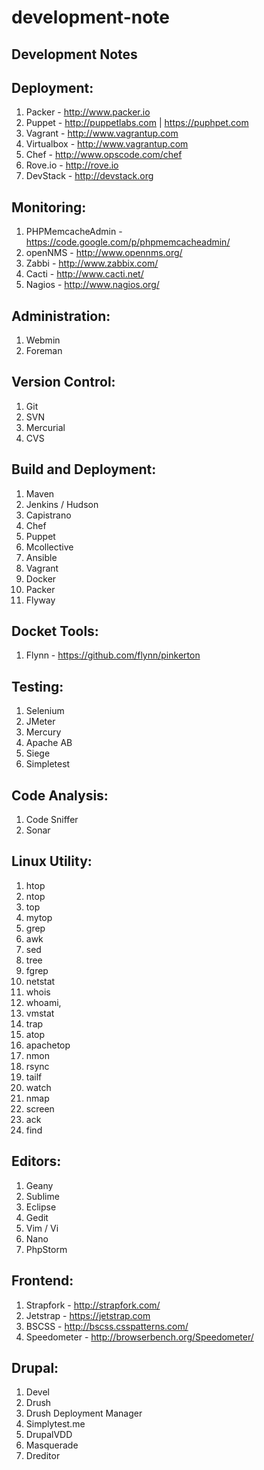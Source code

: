development-note
================

Development Notes
-----------------

Deployment:
------------
1. Packer - http://www.packer.io
2. Puppet - http://puppetlabs.com | https://puphpet.com
3. Vagrant - http://www.vagrantup.com
4. Virtualbox - http://www.vagrantup.com
5. Chef - http://www.opscode.com/chef
6. Rove.io - http://rove.io
7. DevStack - http://devstack.org

Monitoring:
-----------
1. PHPMemcacheAdmin - https://code.google.com/p/phpmemcacheadmin/
2. openNMS - http://www.opennms.org/
3. Zabbi - http://www.zabbix.com/
4. Cacti - http://www.cacti.net/
5. Nagios - http://www.nagios.org/

Administration:
---------------
1. Webmin
2. Foreman

Version Control:
----------------
1. Git
2. SVN
3. Mercurial
4. CVS

Build and Deployment:
---------------------
1. Maven
2. Jenkins / Hudson
3. Capistrano
4. Chef
5. Puppet
6. Mcollective
7. Ansible
8. Vagrant
9. Docker
10. Packer
11. Flyway

Docket Tools:
------------
1. Flynn - https://github.com/flynn/pinkerton

Testing:
--------
1. Selenium
2. JMeter
3. Mercury
4. Apache AB
5. Siege
6. Simpletest

Code Analysis:
--------------
1. Code Sniffer
2. Sonar


Linux Utility:
--------------
1. htop
2. ntop
3. top
4. mytop
5. grep
6. awk
7. sed
8. tree
9. fgrep
10. netstat
11. whois
12. whoami, 
13. vmstat
14. trap
15. atop
16. apachetop
17. nmon
18. rsync
19. tailf
20. watch
21. nmap
22. screen
23. ack
24. find

Editors:
--------
1. Geany
2. Sublime
3. Eclipse
4. Gedit
5. Vim / Vi
6. Nano
7. PhpStorm

Frontend:
---------
1. Strapfork - http://strapfork.com/
2. Jetstrap - https://jetstrap.com
3. BSCSS - http://bscss.csspatterns.com/
4. Speedometer - http://browserbench.org/Speedometer/

Drupal:
-------
1. Devel
2. Drush
3. Drush Deployment Manager
4. Simplytest.me
5. DrupalVDD
6. Masquerade
7. Dreditor

